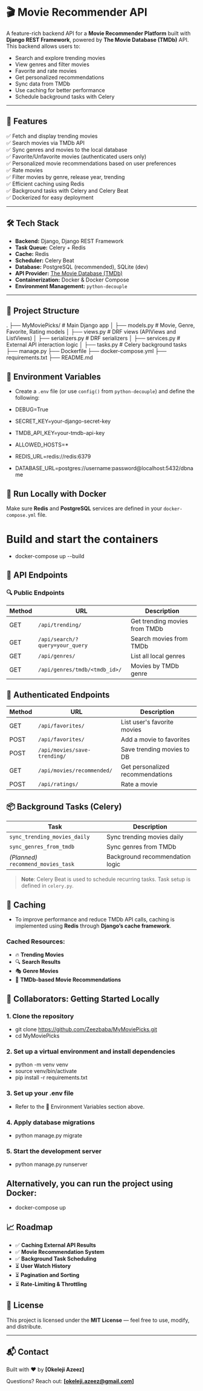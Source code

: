 # 🎬 Movie Recommender API

A feature-rich backend API for a **Movie Recommender Platform** built with **Django REST Framework**, powered by **The Movie Database (TMDb)** API. This backend allows users to:

- Search and explore trending movies
- View genres and filter movies
- Favorite and rate movies
- Get personalized recommendations
- Sync data from TMDb
- Use caching for better performance
- Schedule background tasks with Celery

---

## 🚀 Features

✅ Fetch and display trending movies  
✅ Search movies via TMDb API  
✅ Sync genres and movies to the local database  
✅ Favorite/Unfavorite movies (authenticated users only)  
✅ Personalized movie recommendations based on user preferences  
✅ Rate movies  
✅ Filter movies by genre, release year, trending  
✅ Efficient caching using Redis  
✅ Background tasks with Celery and Celery Beat  
✅ Dockerized for easy deployment

---

## 🛠️ Tech Stack

- **Backend:** Django, Django REST Framework
- **Task Queue:** Celery + Redis
- **Cache:** Redis
- **Scheduler:** Celery Beat
- **Database:** PostgreSQL (recommended), SQLite (dev)
- **API Provider:** [The Movie Database (TMDb)](https://developers.themoviedb.org/3)
- **Containerization:** Docker & Docker Compose
- **Environment Management:** `python-decouple`

---

## 📁 Project Structure


.
├── MyMoviePicks/                    # Main Django app
│   ├── models.py           # Movie, Genre, Favorite, Rating models
│   ├── views.py            # DRF views (APIViews and ListViews)
│   ├── serializers.py      # DRF serializers
│   ├── services.py         # External API interaction logic
│   ├── tasks.py            # Celery background tasks
├── manage.py
├── Dockerfile
├── docker-compose.yml
├── requirements.txt
├── README.md

## 🔑 Environment Variables

- Create a `.env` file (or use `config()` from `python-decouple`) and define the following:


- DEBUG=True
- SECRET_KEY=your-django-secret-key
- TMDB_API_KEY=your-tmdb-api-key
- ALLOWED_HOSTS=*
- REDIS_URL=redis://redis:6379
- DATABASE_URL=postgres://username:password@localhost:5432/dbname

## 🐳 Run Locally with Docker

Make sure **Redis** and **PostgreSQL** services are defined in your `docker-compose.yml` file.


# Build and start the containers
- docker-compose up --build

## 🧪 API Endpoints

### 🔍 Public Endpoints

| Method | URL                                 | Description                     |
|--------|-------------------------------------|---------------------------------|
| GET    | `/api/trending/`                    | Get trending movies from TMDb  |
| GET    | `/api/search/?query=your_query`     | Search movies from TMDb        |
| GET    | `/api/genres/`                      | List all local genres          |
| GET    | `/api/genres/tmdb/<tmdb_id>/`       | Movies by TMDb genre           |


## 🔐 Authenticated Endpoints

| Method | URL                               | Description                        |
|--------|-----------------------------------|------------------------------------|
| GET    | `/api/favorites/`                 | List user's favorite movies        |
| POST   | `/api/favorites/`                 | Add a movie to favorites           |
| POST   | `/api/movies/save-trending/`      | Save trending movies to DB         |
| GET    | `/api/movies/recommended/`        | Get personalized recommendations   |
| POST   | `/api/ratings/`                   | Rate a movie                       |


## 📦 Background Tasks (Celery)

| Task                        | Description                          |
|-----------------------------|--------------------------------------|
| `sync_trending_movies_daily` | Sync trending movies daily           |
| `sync_genres_from_tmdb`      | Sync genres from TMDb                |
| *(Planned)* `recommend_movies_task` | Background recommendation logic |

> **Note**: Celery Beat is used to schedule recurring tasks. Task setup is defined in `celery.py`.

## 🧠 Caching

- To improve performance and reduce TMDb API calls, caching is implemented using **Redis** through **Django’s cache framework**.

### Cached Resources:

- 🔥 **Trending Movies**
- 🔍 **Search Results**
- 🎭 **Genre Movies**
- 🎯 **TMDb-based Movie Recommendations**

## 👥 Collaborators: Getting Started Locally

### 1. Clone the repository

- git clone https://github.com/Zeezbaba/MyMoviePicks.git
- cd MyMoviePicks

### 2. Set up a virtual environment and install dependencies

- python -m venv venv
- source venv/bin/activate
- pip install -r requirements.txt

### 3. Set up your .env file
- Refer to the 🔑 Environment Variables section above.

### 4. Apply database migrations
- python manage.py migrate

### 5. Start the development server

- python manage.py runserver

## Alternatively, you can run the project using Docker:
- docker-compose up

## 📈 Roadmap

- ✅ **Caching External API Results**
- ✅ **Movie Recommendation System**
- ✅ **Background Task Scheduling**
- ⏳ **User Watch History**
- ⏳ **Pagination and Sorting**
- ⏳ **Rate-Limiting & Throttling**


## 📄 License

This project is licensed under the **MIT License** — feel free to use, modify, and distribute.

---

## 📬 Contact

Built with ❤️ by **[Okeleji Azeez]**

Questions? Reach out: **[okeleji.azeez@gmail.com]**
